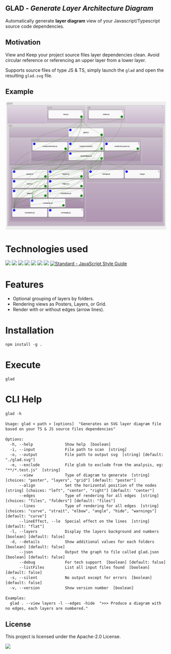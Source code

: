 ## GLAD - *Generate Layer Architecture Diagram*

Automatically generate **layer diagram** view of your Javascript/Typescript source code dependencies.

## Motivation

View and Keep your project source files layer dependencies clean. Avoid circular reference or referencing an upper layer from a lower layer.  

Supports source files of type JS & TS, simply launch the ```glad``` and open the resulting ```glad.svg``` file.


## Example

![example](glad.svg)

# Technologies used
[<img src="https://img.shields.io/badge/Node.js-43853D.svg?&logo=node.js&logoColor=white">](https://nodejs.org/)
[<img src="https://img.shields.io/badge/npm-CB3837.svg?&logo=npm&logoColor=white">](https://npmjs.org/)
[<img src="https://img.shields.io/badge/JavaScript-F7DF1E.svg?&logo=javascript&logoColor=black">](https://en.wikipedia.org/wiki/JavaScript)
[<img src="https://img.shields.io/badge/Json-F7DF1E.svg?logo=json&logoColor=black">](https://en.wikipedia.org/wiki/JSON)
[<img src="https://img.shields.io/badge/TS--Morph-3178C6.svg?logo=TypeScript&logoColor=white">](https://ts-morph.com/)
[<img src="https://img.shields.io/badge/SVG-FFB13B.svg?logo=svg&logoColor=black">](https://en.wikipedia.org/wiki/Scalable_Vector_Graphics)
[<img src="https://img.shields.io/badge/eslint-4B32C3.svg?logo=ESLint&logoColor=white">](https://eslint.org/)
[<img src="https://img.shields.io/badge/code_style-standard-brightgreen.svg" alt="Standard - JavaScript Style Guide">](https://standardjs.com/)



# Features

- Optional grouping of layers by folders.
- Rendering views as Posters, Layers, or Grid.
- Render with or without edges (arrow lines).

# Installation
```
npm install -g .
```

# Execute
```
glad
```

# CLI Help
```
glad -h

Usage: glad < path > [options]  "Generates an SVG layer diagram file based on your TS & JS source files dependencies"

Options:
  -h, --help              Show help  [boolean]
  -i, --input             File path to scan  [string]
  -o, --output            File path to output svg  [string] [default: "./glad.svg"]
  -e, --exclude           File glob to exclude from the analysis, eg: "**/*.test.js"  [string]
      --view              Type of diagram to generate  [string] [choices: "poster", "layers", "grid"] [default: "poster"]
      --align             Set the horizontal position of the nodes  [string] [choices: "left", "center", "right"] [default: "center"]
      --edges             Type of rendering for all edges  [string] [choices: "files", "folders"] [default: "files"]
      --lines             Type of rendering for all edges  [string] [choices: "curve", "strait", "elbow", "angle", "hide", "warnings"] [default: "curve"]
      --lineEffect, --le  Special effect on the lines  [string] [default: "flat"]
  -l, --layers            Display the layers background and numbers  [boolean] [default: false]
  -d, --details           Show additional values for each folders  [boolean] [default: false]
      --json              Output the graph to file called glad.json  [boolean] [default: false]
      --debug             For tech support  [boolean] [default: false]
      --listFiles         List all input files found  [boolean] [default: false]
  -s, --silent            No output except for errors  [boolean] [default: false]
  -v, --version           Show version number  [boolean]

Examples:
  glad . --view layers -l --edges -hide  ">>> Produce a diagram with no edges, each layers are numbered."
```

## License

This project is licensed under the Apache-2.0 License.

[<img src="https://img.shields.io/badge/Apache--2.0-gray.svg?logo=Apache">](https://www.apache.org/licenses/LICENSE-2.0)
